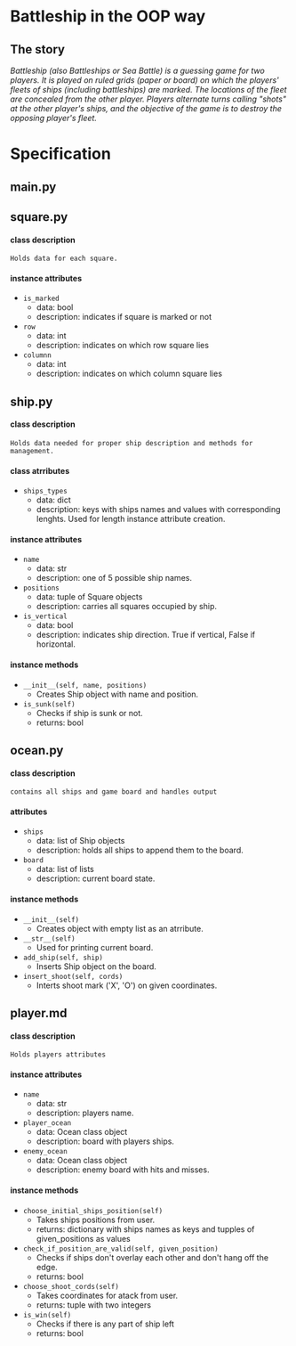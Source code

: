 # Battleship in the OOP way

## The story
*Battleship (also Battleships or Sea Battle) is a guessing game
for two players. It is played on ruled grids (paper or board) on
which the players' fleets of ships (including battleships) are marked.
The locations of the fleet are concealed from the other player.
Players alternate turns calling "shots" at the other player's ships,
and the objective of the game is to destroy the opposing player's fleet.*

# Specification


## __main.py__


## __square.py__
#### class description
    Holds data for each square.

#### instance attributes
- `is_marked`
    - data: bool
    - description: indicates if square is marked or not
- `row`
    - data: int
    - description: indicates on which row square lies
- `columnn`
    - data: int
    - description: indicates on which column square lies


## __ship.py__
#### class description
    Holds data needed for proper ship description and methods for management.

#### class atrributes
- `ships_types`
    - data: dict
    - description: keys with ships names and values with corresponding lenghts.
    Used for length instance attribute creation.

#### instance attributes
- `name`
    - data: str
    - description: one of 5 possible ship names.
- `positions`
    - data: tuple of Square objects
    - description: carries all squares occupied by ship.
- `is_vertical`
    - data: bool
    - description: indicates ship direction. True if vertical, False if horizontal.

#### instance methods
- `__init__(self, name, positions)`
    - Creates Ship object with name and position.
- `is_sunk(self)`
    - Checks if ship is sunk or not.
    - returns: bool


## __ocean.py__
#### class description
    contains all ships and game board and handles output

#### attributes
- `ships`
    - data: list of Ship objects
    - description: holds all ships to append them to the board.
- `board`
    - data: list of lists
    - description: current board state.

#### instance methods
- `__init__(self)`
    - Creates object with empty list as an atrribute.
- `__str__(self)`
    - Used for printing current board.
- `add_ship(self, ship)`
    - Inserts Ship object on the board.
- `insert_shoot(self, cords)`
    - Interts shoot mark ('X', 'O') on given coordinates.


## __player.md__
#### class description
    Holds players attributes

#### instance attributes
- `name`
    - data: str
    - description: players name.
- `player_ocean`
    - data: Ocean class object
    - description: board with players ships.
- `enemy_ocean`
    - data: Ocean class object
    - description: enemy board with hits and misses.

#### instance methods
- `choose_initial_ships_position(self)`
    - Takes ships positions from user.
    - returns: dictionary with ships names as keys and tupples of given_positions as values
- `check_if_position_are_valid(self, given_position)`
    - Checks if ships don't overlay each other and don't hang off the edge.
    - returns: bool
- `choose_shoot_cords(self)`
    - Takes coordinates for atack from user.
    - returns: tuple with two integers
- `is_win(self)`
    - Checks if there is any part of ship left
    - returns: bool
